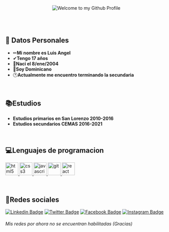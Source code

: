 <!-- "Hero" Header -->
<div align="center">
  <img src="https://es.bloggif.com/tmp/a7457b4eab1b8920370ab79f4fc6efb3/text.gif?1611846198" style="max-width: 100%;" alt="Welcome to my Github Profile"/> 
 


</div>
</br></br></br>

## 💬 Datos Personales

-    ✏**Mi nombre es Luis Angel** 
-    ✔**Tengo 17 años**
-    🎈**Naci el 8/ene/2004**
-    💙**Soy Dominicano**
-    🕐**Actualmente me encuentro terminando la secundaria**

</br>



##  📚Estudios

-    **Estudios primarios en San Lorenzo 2010-2016**
-    **Estudios secundarios CEMAS 2016-2021**

</br>

##  💻Lenguajes de programacion

 <a href="https://www.w3.org/html/" target="_blank"> <img src="https://es.bloggif.com/output/3/e/3ec7e02e9bd0c81402d9d1075904ee48.gif?1611846664" alt="html5" width="40" height="40"/> </a>
 <a href="https://www.w3schools.com/css/" target="_blank"> <img src="https://es.bloggif.com/output/7/6/76a0c654ed6ddcaad6853b943ba163a5.gif?1611846555" alt="css3" width="40" height="40"/> </a>
 <a href="#" target="_blank"> <img src="https://es.bloggif.com/output/7/a/7ad54588e0e52600ebfc888466bbf402.gif?1611846967" alt="javascript" width="40" height="40"/> </a>
 <a href="https://git-scm.com/" target="_blank"> <img src="https://es.bloggif.com/output/e/0/e09c2963b051cdff40fdeaf3479a9e8e.gif?1611847286" alt="git" width="40" height="40"/> </a>
 <a href="https://reactjs.org/" target="_blank"> <img src="https://es.bloggif.com/output/e/8/e85f39d2d73eba79d65c9815965e96b3.gif?1611847598" alt="react" width="40" height="40"/> </a>
 
 </br>
 
##  📳Redes sociales
[![Linkedin Badge](https://img.shields.io/badge/-luisangel08p-blue?style=flat-square&logo=Linkedin&logoColor=white&link=https:#)](#) 
[![Twitter Badge](https://img.shields.io/badge/-luisangel08p-1ca0f1?style=flat-square&labelColor=1ca0f1&logo=twitter&logoColor=white&link=https://twitter.com/prince_shivaram)](#)
[![Facebook Badge](https://img.shields.io/badge/-luisangel08p-3b5998?style=flat-square&labelColor=3b5998&logo=facebook&logoColor=white&link=https://www.facebook.com/jonnalagadda.shivaram)](#) 
[![Instagram Badge](https://img.shields.io/badge/-luisangel08p-D7008A?style=flat-square&labelColor=D7008A&logo=Instagram&logoColor=white&link=https://www.instagram.com/itz.me____p.r.i.n.c.e_____/)](#)

###### Mis redes por ahora no se encuentran habilitadas (Gracias)

 














